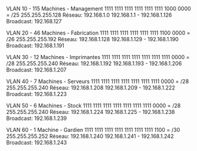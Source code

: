 

VLAN 10 - 115 Machines - Management
1111 1111   1111 1111   1111 1111   1000 0000 = /25
255.255.255.128
Réseau: 192.168.1.0
192.168.1.1 - 192.168.1.126
Broadcast: 192.168.127



VLAN 20 - 46 Machines - Fabrication
1111 1111   1111 1111   1111 1111   1100 0000 = /26
255.255.255.192
Réseau: 192.168.1.128
192.168.1.129 - 192.168.1.190
Broadcast: 192.168.1.191



VLAN 30 - 12 Machines - Imprimantes
1111 1111   1111 1111   1111 1111   1111 0000 = /28
255.255.255.240
Réseau: 192.168.1.192
192.168.1.193 - 192.168.1.206
Broadcast: 192.168.1.207



VLAN 40 - 7 Machines - Serveurs
1111 1111   1111 1111   1111 1111   1111 0000 = /28
255.255.255.240
Réseau: 192.168.1.208
192.168.1.209 - 192.168.1.222
Broadcast: 192.168.1.223


VLAN 50 - 6 Machines - Stock
1111 1111   1111 1111   1111 1111   1111 0000 = /28
255.255.255.240
Réseau: 192.168.1.224
192.168.1.225 - 192.168.1.238
Broadcast: 192.168.1.239


VLAN 60 - 1 Machine - Gardien
1111 1111   1111 1111   1111 1111   1111 1100 = /30
255.255.255.252
Réseau: 192.168.1.240
192.168.1.241 - 192.168.1.242
Broadcast: 192.168.1.243

